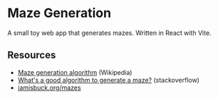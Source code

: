 # Maze Generation

A small toy web app that generates mazes. Written in React with Vite.

## Resources

- [Maze generation algorithm](https://en.wikipedia.org/wiki/Maze_generation_algorithm) (Wikipedia)
- [What's a good algorithm to generate a maze?](https://stackoverflow.com/questions/38502/whats-a-good-algorithm-to-generate-a-maze) (stackoverflow)
- [jamisbuck.org/mazes](https://www.jamisbuck.org/mazes)
